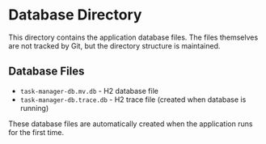 # Database Directory

This directory contains the application database files. The files themselves are not tracked by Git, but the directory structure is maintained.

## Database Files
- `task-manager-db.mv.db` - H2 database file
- `task-manager-db.trace.db` - H2 trace file (created when database is running)

These database files are automatically created when the application runs for the first time.
